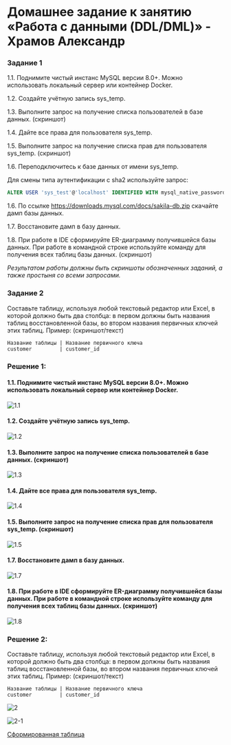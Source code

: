 # Домашнее задание к занятию «Работа с данными (DDL/DML)» - Храмов Александр


### Задание 1
1.1. Поднимите чистый инстанс MySQL версии 8.0+. Можно использовать локальный сервер или контейнер Docker.

1.2. Создайте учётную запись sys_temp. 

1.3. Выполните запрос на получение списка пользователей в базе данных. (скриншот)

1.4. Дайте все права для пользователя sys_temp. 

1.5. Выполните запрос на получение списка прав для пользователя sys_temp. (скриншот)

1.6. Переподключитесь к базе данных от имени sys_temp.

Для смены типа аутентификации с sha2 используйте запрос: 
```sql
ALTER USER 'sys_test'@'localhost' IDENTIFIED WITH mysql_native_password BY 'password';
```
1.6. По ссылке https://downloads.mysql.com/docs/sakila-db.zip скачайте дамп базы данных.

1.7. Восстановите дамп в базу данных.

1.8. При работе в IDE сформируйте ER-диаграмму получившейся базы данных. При работе в командной строке используйте команду для получения всех таблиц базы данных. (скриншот)

*Результатом работы должны быть скриншоты обозначенных заданий, а также простыня со всеми запросами.*


### Задание 2
Составьте таблицу, используя любой текстовый редактор или Excel, в которой должно быть два столбца: в первом должны быть названия таблиц восстановленной базы, во втором названия первичных ключей этих таблиц. Пример: (скриншот/текст)
```
Название таблицы | Название первичного ключа
customer         | customer_id
```




### Решение 1:

#### 1.1. Поднимите чистый инстанс MySQL версии 8.0+. Можно использовать локальный сервер или контейнер Docker.
![1.1]([/files/1-1.png](https://github.com/koposow/sql1/blob/main/files/1-1.png))

#### 1.2. Создайте учётную запись sys_temp.

![1.2](/files/1-2.png)

#### 1.3. Выполните запрос на получение списка пользователей в базе данных. (скриншот)

![1.3](/files/1-3.png)

#### 1.4. Дайте все права для пользователя sys_temp. 
![1.4](/files/1-4.png)

#### 1.5. Выполните запрос на получение списка прав для пользователя sys_temp. (скриншот)
![1.5](/files/1-5.png)

#### 1.7. Восстановите дамп в базу данных.
![1.7](/files/1-7.png)

#### 1.8. При работе в IDE сформируйте ER-диаграмму получившейся базы данных. При работе в командной строке используйте команду для получения всех таблиц базы данных. (скриншот)
![1.8](/files/1-8.png)

### Решение 2:
Составьте таблицу, используя любой текстовый редактор или Excel, в которой должно быть два столбца: в первом должны быть названия таблиц восстановленной базы, во втором названия первичных ключей этих таблиц. Пример: (скриншот/текст)
```
Название таблицы | Название первичного ключа
customer         | customer_id
```

![2](/files/2.png)

![2-1](/files/2-1.png)

[Сформированная таблица](/files/new_table_202401182155.xlsx)
